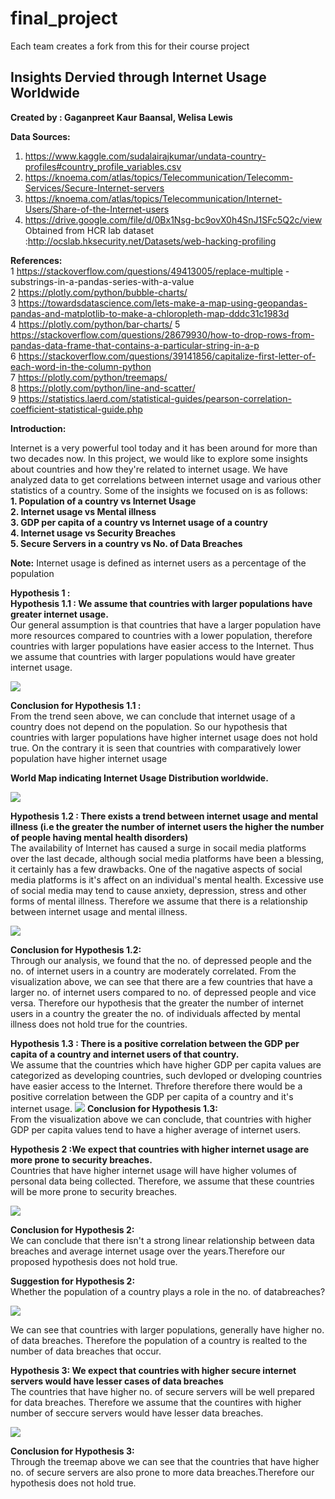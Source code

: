 # final_project
Each team creates a fork from this for their course project

<h2>Insights Dervied through Internet Usage Worldwide</h2>
<b>Created by : Gaganpreet Kaur Baansal, Welisa Lewis</b>

<b>Data Sources:</b>

1. https://www.kaggle.com/sudalairajkumar/undata-country-profiles#country_profile_variables.csv 
2. https://knoema.com/atlas/topics/Telecommunication/Telecomm-Services/Secure-Internet-servers 
3. https://knoema.com/atlas/topics/Telecommunication/Internet-Users/Share-of-the-Internet-users 
4. https://drive.google.com/file/d/0Bx1Nsg-bc9ovX0h4SnJ1SFc5Q2c/view <br>
   Obtained from HCR lab dataset :http://ocslab.hksecurity.net/Datasets/web-hacking-profiling 

<b>References:</b><br>
    1 https://stackoverflow.com/questions/49413005/replace-multiple -substrings-in-a-pandas-series-with-a-value <br>
    2 https://plotly.com/python/bubble-charts/ <br>
    3 https://towardsdatascience.com/lets-make-a-map-using-geopandas-pandas-and-matplotlib-to-make-a-chloropleth-map-dddc31c1983d <br>
    4 https://plotly.com/python/bar-charts/
    5 https://stackoverflow.com/questions/28679930/how-to-drop-rows-from-pandas-data-frame-that-contains-a-particular-string-in-a-p <br>
    6 https://stackoverflow.com/questions/39141856/capitalize-first-letter-of-each-word-in-the-column-python<br>
    7 https://plotly.com/python/treemaps/ <br>
    8 https://plotly.com/python/line-and-scatter/ <br>
    9 https://statistics.laerd.com/statistical-guides/pearson-correlation-coefficient-statistical-guide.php<br>

<b>Introduction:</b>

Internet is a very powerful tool today and it has been around for more than two decades now. In this project, we would like to explore some insights about countries and how they're related to internet usage. We have analyzed data to get correlations between internet usage and various other statistics of a country. Some of the insights we focused on is as follows:<br>
<b>1. Population of a country vs Internet Usage <br>
2. Internet usage vs Mental illness<br>
3. GDP per capita of a country vs Internet usage of a country<br>
4. Internet usage vs Security Breaches<br>
5. Secure Servers in a country vs No. of Data Breaches</b><br>

<b>Note:</b> Internet usage is defined as internet users as a percentage of the population

<b>Hypothesis 1 :</b><br>
<b>Hypothesis 1.1 : We assume that countries with larger populations have greater internet usage.</b><br>
Our general assumption is that countries that have a larger population have more resources compared to countries with a lower population, therefore countries with larger populations have easier access to the Internet. Thus we assume that countries with larger populations would have greater internet usage.

![](/Figures/1.PNG)

<b>Conclusion for Hypothesis 1.1 :</b><br>
From the trend seen above, we can conclude that internet usage of a country does not depend on the population. So our hypothesis that countries with larger populations have higher internet usage does not hold true. On the contrary it is seen that countries with comparatively lower population have higher internet usage

<b>World Map indicating Internet Usage Distribution worldwide.</b>

![](/Figures/2.PNG)

<b>Hypothesis 1.2 : There exists a trend between internet usage and mental illness (i.e the greater the number of internet users the higher the number of people having mental health disorders)</b><br>
The availability of Internet has caused a surge in socail media platforms over the last decade, although social media platforms have been a blessing, it certainly has a few drawbacks. One of the nagative aspects of social media platforms is it's affect on an individual's mental health. Excessive use of social media may tend to cause anxiety, depression, stress and other forms of mental illness. Therefore we assume that there is a relationship between internet usage and mental illness.

![](/Figures/3.PNG)

<b>Conclusion for Hypothesis 1.2:</b><br>
Through our analysis, we found that the no. of depressed people and the no. of internet users in a country are moderately correlated. From the visualization above, we can see that there are a few countries that have a larger no. of internet users compared to no. of depressed people and vice versa. Therefore our hypothesis that the greater the number of internet users in a country the greater the no. of individuals affected by mental illness does not hold true for the countries.

<b>Hypothesis 1.3 : There is a positive correlation between the GDP per capita of a country and internet users of that country.</b><br>
We assume that the countries which have higher GDP per capita values are categorized as developing countries, such devloped or dveloping countries have easier access to the Internet. Threfore therefore there would be a positive correlation between the GDP per capita of a country and it's internet usage.
![](/Figures/4.PNG)
<b>Conclusion for Hypothesis 1.3:</b><br>
From the visualization above we can conclude, that countries with higher GDP per capita values tend to have a higher average of internet users.

<b>Hypothesis 2 :We expect that countries with higher internet usage are more prone to security breaches.</b><br>
Countries that have higher internet usage will have higher volumes of personal data being collected. Therefore, we assume that these countries will be more prone to security breaches.

![](/Figures/5.PNG)

<b>Conclusion for Hypothesis 2:</b><br>
We can conclude that there isn't a strong linear relationship between data breaches and average internet usage over the years.Therefore our proposed hypothesis does not hold true.

<b>Suggestion for Hypothesis 2:</b><br>
Whether the population of a country plays a role in the no. of databreaches?<br>

![](/Figures/7.PNG)

We can see that countries with larger populations, generally have higher no. of data breaches. Therefore the population of a country is realted to the number of data breaches that occur.

<b>Hypothesis 3: We expect that countries with higher secure internet servers would have lesser cases of data breaches</b><br>
The countries that have higher no. of secure servers will be well prepared for data breaches. Therefore we assume that the countires with higher number of seccure servers would have lesser data breaches.

![](/Figures/6.PNG)

<b>Conclusion for Hypothesis 3:</b><br>
Through the treemap above we can see that the countries that have higher no. of secure servers are also prone to more data breaches.Therefore our hypothesis does not hold true.
